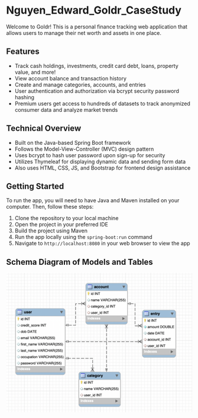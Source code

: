 # Nguyen_Edward_Goldr_CaseStudy

Welcome to Goldr! This is a personal finance tracking web application that allows users to manage their net worth and assets in one place. 

## Features

- Track cash holdings, investments, credit card debt, loans, property value, and more!
- View account balance and transaction history
- Create and manage categories, accounts, and entries
- User authentication and authorization via bcrypt security password hashing
- Premium users get access to hundreds of datasets to track anonymized consumer data and analyze market trends

## Technical Overview

- Built on the Java-based Spring Boot framework
- Follows the Model-View-Controller (MVC) design pattern
- Uses bcrypt to hash user password upon sign-up for security
- Utilizes Thymeleaf for displaying dynamic data and sending form data
- Also uses HTML, CSS, JS, and Bootstrap for frontend design assistance

## Getting Started

To run the app, you will need to have Java and Maven installed on your computer. Then, follow these steps:

1. Clone the repository to your local machine
2. Open the project in your preferred IDE
3. Build the project using Maven
4. Run the app locally using the `spring-boot:run` command
5. Navigate to `http://localhost:8080` in your web browser to view the app

## Schema Diagram of Models and Tables

![DB_Schema](https://github.com/edwardlocnguyen/Nguyen_Edward_Goldr_CaseStudy/blob/main/Schema_Diagram.png)
